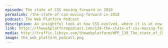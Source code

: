 ```yaml
---
episode: The state of CSS moving forward in 2018
permalink: /the-state-of-cas-moving-forward-in-2018
podcast: The Web Platform Podcast
description: An insightful look at how CSS evolved, where it is at now, and the direction it is taking.
link: https://thewebplatformpodcast.com/139-the-state-of-css-moving-forward-in-2018
media: http://traffic.libsyn.com/thewebplatform/WPP_139_The_state_of_CSS.mp3
image: the_web_platform_podcast.png
---
```

